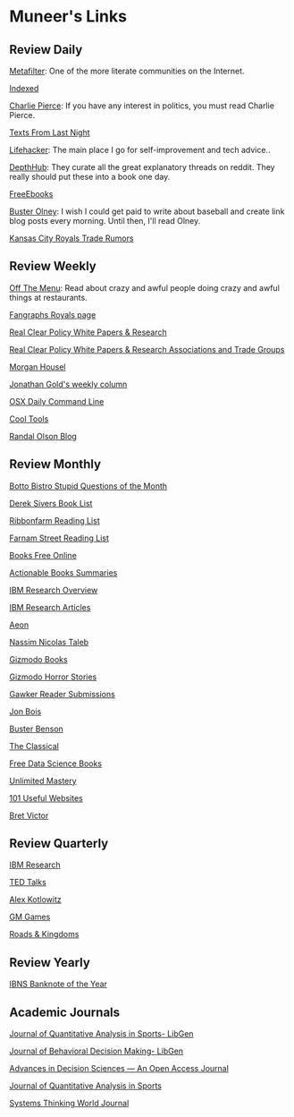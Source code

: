 # Muneer's Links

## Review Daily

[Metafilter](http://www.metafilter.com/): One of the more literate communities on the Internet.

[Indexed](http://thisisindexed.com/)

[Charlie Pierce](http://www.esquire.com/news-politics/politics/): If you have any interest in politics, you must read Charlie Pierce.

[Texts From Last Night](http://www.textsfromlastnight.com/)

[Lifehacker](http://lifehacker.com/): The main place I go for self-improvement and tech advice..

[DepthHub](https://www.reddit.com/r/DepthHub/): They curate all the great explanatory threads on reddit. They really should put these into a book one day.

[FreeEbooks](https://www.reddit.com/r/freeebooks)

[Buster Olney](http://espn.go.com/blog/buster-olney/insider): I wish I could get paid to write about baseball and create link blog posts every morning. Until then, I'll read Olney.

[Kansas City Royals Trade Rumors](http://www.mlbtraderumors.com/kansas-city-royals)

## Review Weekly

[Off The Menu](http://wonkette.com/tag/off-the-menu): Read about crazy and awful people doing crazy and awful things at restaurants.

[Fangraphs Royals page](http://www.fangraphs.com/blogs/category/royals/)

[Real Clear Policy White Papers & Research](http://www.realclearpolicy.com/white_papers_and_research/)

[Real Clear Policy White Papers & Research Associations and Trade Groups](http://www.realclearpolicy.com/associations_and_trade_groups/)

[Morgan Housel](http://www.businessinsider.com/author/morgan-housel)

[Jonathan Gold's weekly column](http://www.latimes.com/food/jonathan-gold/)

[OSX Daily Command Line](http://osxdaily.com/category/command-line/)

[Cool Tools](http://kk.org/cooltools//)

[Randal Olson Blog](http://www.randalolson.com/blog/)

## Review Monthly

[Botto Bistro Stupid Questions of the Month](http://www.bottobistro.com/AboutUs.html)

[Derek Sivers Book List](http://sivers.org/book)

[Ribbonfarm Reading List](http://www.ribbonfarm.com/now-reading/)

[Farnam Street Reading List](https://www.farnamstreetblog.com/reading/)

[Books Free Online](http://www.booksfreeonline.com/)

[Actionable Books Summaries](http://www.actionablebooks.com/en-ca/summaries/)

[IBM Research Overview](http://www.research.ibm.com/?lnk=fai-ires-usen)

[IBM Research Articles](http://www.research.ibm.com/articles/index.shtml)

[Aeon](https://aeon.co/)

[Nassim Nicolas Taleb](http://www.fooledbyrandomness.com/)

[Gizmodo Books](http://io9.gizmodo.com/tag/boo-ks)

[Gizmodo Horror Stories](http://gizmodo.com/tag/horror-stories)

[Gawker Reader Submissions](http://gawker.com/tag/reader-submissions)

[Jon Bois](http://www.sbnation.com/authors/jon-bois)

[Buster Benson](https://medium.com/@buster)

[The Classical](http://theclassical.org/articles)

[Free Data Science Books](http://freedatasciencebooks.com/)

[Unlimited Mastery](http://www.unlimitedmastery.com/)

[101 Useful Websites](http://www.labnol.org/internet/101-useful-websites/18078/)

[Bret Victor](http://worrydream.com/)

## Review Quarterly

[IBM Research](http://www.research.ibm.com/journal/)

[TED Talks](http://www.ted.com/talks)

[Alex Kotlowitz](http://alexkotlowitz.com/)

[GM Games](http://gmgames.org/)

[Roads & Kingdoms](http://roadsandkingdoms.com/)

## Review Yearly

[IBNS Banknote of the Year](http://www.theibns.org/joomla/index.php?option=com_content&view=article&id=138&Itemid=45)

## Academic Journals

[Journal of Quantitative Analysis in Sports- LibGen](http://gen.lib.rus.ec/scimag/index.php?s=&journalid=journal+of+quantitative+analysis+in+sports&v=&i=&p=&redirect=1)

[Journal of Behavioral Decision Making- LibGen](http://gen.lib.rus.ec/scimag/journaltable.php?journalid=12409)

[Advances in Decision Sciences — An Open Access Journal](http://www.hindawi.com/journals/ads/contents/)

[Journal of Quantitative Analysis in Sports](http://www.degruyter.com/view/j/jqas?rskey=sUVWlX&result=1)

[Systems Thinking World Journal](http://stwj.systemswiki.org/)
